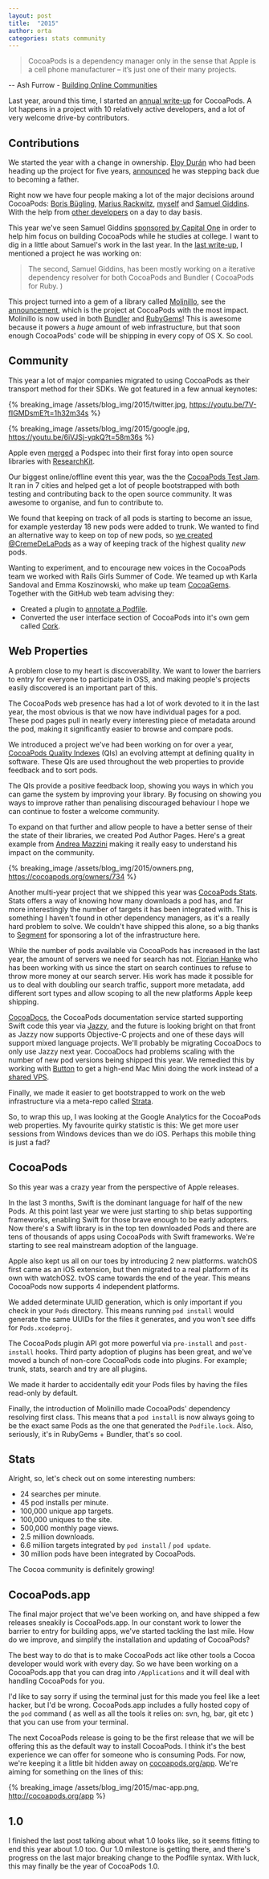 ```yaml
---
layout: post
title:  "2015"
author: orta
categories: stats community
---
```


> CocoaPods is a dependency manager only in the sense that Apple is a cell phone manufacturer – it’s just one of their many projects.

--  Ash Furrow - [Building Online Communities](http://ashfurrow.com/blog/building-online-communities/)

Last year, around this time, I started an [annual write-up](/Stats-2014/) for CocoaPods. A lot happens in a project with 10 relatively active developers, and a lot of very welcome drive-by contributors.

<!-- more -->

## Contributions

We started the year with a change in ownership. [Eloy Durán](https://twitter.com/alloy) who had been heading up the project for five years, [announced](/The-captain-leaves-the-bridge) he was stepping back due to becoming a father.

Right now we have four people making a lot of the major decisions around CocoaPods: [Boris Bügling](http://buegling.com), [Marius Rackwitz](http://mariusrackwitz.de), [myself](http://orta.io) and [Samuel Giddins](http://segiddins.me). With the help from [other developers](/about) on a day to day basis.

This year we've seen Samuel Giddins  [sponsored by Capital One](/Capital-One) in order to help him focus on building CocoaPods while he studies at college. I want to dig in a little about Samuel's work in the last year. In the [last write-up](/Stats-2014/), I mentioned a project he was working on:

> The second, Samuel Giddins, has been mostly working on a iterative dependency resolver for both CocoaPods and Bundler ( CocoaPods for Ruby. )

This project turned into a gem of a library called [Molinillo](https://github.com/CocoaPods/Molinillo/), see the [announcement](/CocoaPods-0.35/), which is the project at CocoaPods with the most impact. Molinillo is now used in both [Bundler](https://github.com/bundler/bundler/pull/3257) and [RubyGems](https://github.com/rubygems/rubygems/pull/1189)! This is awesome because it powers a _huge_ amount of web infrastructure, but that soon enough CocoaPods' code will be shipping in every copy of OS X. So cool.

## Community

This year a lot of major companies migrated to using CocoaPods as their transport method for their SDKs. We got featured in a few annual keynotes:

{% breaking_image /assets/blog_img/2015/twitter.jpg, https://youtu.be/7V-fIGMDsmE?t=1h32m34s %}

{% breaking_image /assets/blog_img/2015/google.jpg,  https://youtu.be/6iVJSj-yqkQ?t=58m36s %}

Apple even [merged](https://github.com/ResearchKit/ResearchKit/pull/5) a Podspec into their first foray into open source libraries with [ResearchKit](https://cocoapods.org/pods/ResearchKit).

Our biggest online/offline event this year, was the the [CocoaPods Test Jam](/Jamming-2015/). It ran in 7 cities and helped get a lot of people bootstrapped with both testing and contributing back to the open source community. It was awesome to organise, and fun to contribute to.

We found that keeping on track of all pods is starting to become an issue, for example yesterday 18 new pods were added to trunk. We wanted to find an alternative way to keep on top of new pods, so [we created](/Creme-de-la-Pods) [@CremeDeLaPods](https://twitter.com/CremeDeLaPods) as a way of keeping track of the highest quality _new_ pods.

Wanting to experiment, and to encourage new voices in the CocoaPods team we worked with Rails Girls Summer of Code. We teamed up wth Karla Sandoval and Emma Koszinowski, who make up team [CocoaGems](http://cocoagems.github.io/about.html).  Together with the GitHub web team advising they:

* Created a plugin to [annotate a Podfile](https://github.com/Karla-Isabel-Sandoval/cocoapods-label).
* Converted the user interface section of CocoaPods into it's own gem called [Cork](https://github.com/CocoaPods/Cork).

## Web Properties

A problem close to my heart is discoverability. We want to lower the barriers to entry for everyone to participate in OSS, and making people's projects easily discovered is an important part of this.

The CocoaPods web presence has had a lot of work devoted to it in the last year, the most obvious is that we now have individual pages for a pod. These pod pages pull in nearly every interesting piece of metadata around the pod, making it significantly easier to browse and compare pods.

We introduced a project we've had been working on for over a year, [CocoaPods Quality Indexes](https://guides.cocoapods.org/making/quality-indexes.html) (QIs) an evolving attempt at defining quality in software. These QIs are used throughout the web properties to provide feedback and to sort pods.

The QIs provide a positive feedback loop, showing you ways in which you can game the system by improving your library. By focusing on showing you ways to improve rather than penalising discouraged behaviour I hope we can continue to foster a welcome community.

To expand on that further and allow people to have a better sense of their the state of their libraries, we created Pod Author Pages. Here's a great example from [Andrea Mazzini](https://cocoapods.org/owners/734) making it really easy to understand his impact on the community.

{% breaking_image /assets/blog_img/2015/owners.png, https://cocoapods.org/owners/734  %}

Another multi-year project that we shipped this year was [CocoaPods Stats](/Stats/). Stats offers a way of knowing how many downloads a pod has, and far more interestingly the number of targets it has been integrated with. This is something I haven't found in other dependency managers, as it's a really hard problem to solve. We couldn't have shipped this alone, so a big thanks to [Segment](https://segment.com) for sponsoring a lot of the infrastructure here.

While the number of pods available via CocoaPods has increased in the last year, the amount of servers we need for search has not. [Florian Hanke](https://github.com/floere) who has been working with us since the start on search continues to refuse to throw more money at our search server. His work has made it possible for us to deal with doubling our search traffic, support more metadata, add different sort types and allow scoping to all the new platforms Apple keep shipping.

[CocoaDocs](http://cocoadocs.org), the CocoaPods documentation service started supporting Swift code this year via [Jazzy](https://github.com/realm/jazzy), and the future is looking bright on that front as Jazzy now supports Objective-C projects and one of these days will support mixed language projects. We'll probably be migrating CocoaDocs to only use Jazzy next year. CocoaDocs had problems scaling with the number of new pod versions being shipped this year. We remedied this by working with [Button](https://www.usebutton.com) to get a high-end Mac Mini doing the work instead of a [shared VPS](/CocoaDocs-Colo/).

Finally, we made it easier to get bootstrapped to work on the web infrastructure via a meta-repo called [Strata](https://github.com/CocoaPods/Strata).

So, to wrap this up, I was looking at the Google Analytics for the CocoaPods web properties. My favourite quirky statistic is this: We get more user sessions from Windows devices than we do iOS. Perhaps this mobile thing is just a fad?

## CocoaPods

So this year was a crazy year from the perspective of Apple releases.

In the last 3 months,  Swift is the dominant language for half of the new Pods. At this point last year we were just starting to ship betas supporting frameworks, enabling Swift for those brave enough to be early adopters. Now there's a Swift library is in the top ten downloaded Pods and there are tens of thousands of apps using CocoaPods with Swift frameworks. We're starting to see real mainstream adoption of the language.

Apple also kept us all on our toes by introducing 2 new platforms. watchOS first came as an iOS extension, but then migrated to a real platform of its own with watchOS2. tvOS came towards the end of the year. This means CocoaPods now supports 4 independent platforms.

We added determinate UUID generation, which is only important if you check in your `Pods` directory. This means running `pod install` would generate the same UUIDs for the files it generates, and you won't see diffs for `Pods.xcodeproj`.

The CocoaPods plugin API got more powerful via `pre-install` and `post-install` hooks. Third party adoption of plugins has been great, and we've moved a bunch of non-core CocoaPods code into plugins. For example; trunk, stats, search and try are all plugins.

We made it harder to accidentally edit your Pods files by having the files read-only by default.

Finally, the introduction of Molinillo made CocoaPods' dependency resolving first class. This means that a `pod install` is now always going to be the exact same Pods as the one that generated the `Podfile.lock`. Also, seriously, it's in RubyGems + Bundler, that's so cool.

## Stats

Alright, so, let's check out on some interesting numbers:

- 24 searches per minute.
- 45 pod installs per minute.
- 100,000 unique app targets.
- 100,000 uniques to the site.
- 500,000 monthly page views.
- 2.5 million downloads.
- 6.6 million targets integrated by `pod install` / `pod update`.
- 30 million pods have been integrated by CocoaPods.

The Cocoa community is definitely growing!

## CocoaPods.app

The final major project that we've been working on, and have shipped a few releases sneakily is CocoaPods.app. In our constant work to lower the barrier to entry for building apps, we've started tackling the last mile. How do we improve, and simplify the installation and updating of CocoaPods?

The best way to do that is to make CocoaPods act like other tools a Cocoa developer would work with every day. So we have been working on a CocoaPods.app that you can drag into `/Applications` and it will deal with handling CocoaPods for you.

I'd like to say sorry if using the terminal just for this made you feel like a leet hacker,  but I'd be wrong. CocoaPods.app includes a fully hosted copy of the `pod` command ( as well as all the tools it relies on: svn, hg, bar, git etc ) that you can use from your terminal.

The next CocoaPods release is going to be the first release that we will be offering this as the default way to install CocoaPods. I think it's the best experience we can offer for someone who is consuming Pods. For now, we're keeping it a little bit hidden away on [cocoapods.org/app](http://cocoapods.org/app). We're aiming for something on the lines of this:

{% breaking_image /assets/blog_img/2015/mac-app.png, http://cocoapods.org/app  %}

## 1.0

I finished the last post talking about what 1.0 looks like, so it seems fitting to end this year about 1.0 too. Our 1.0 milestone is getting there, and there's progress on the last major breaking change to the Podfile syntax. With luck, this may finally be the year of  CocoaPods 1.0.
